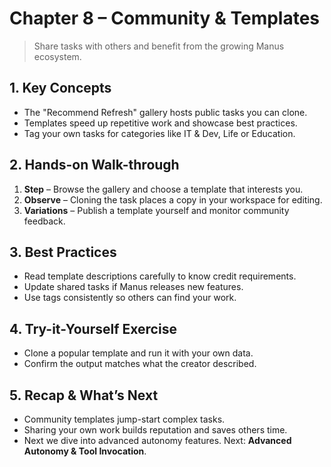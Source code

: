 # Chapter 8 – Community & Templates
> Share tasks with others and benefit from the growing Manus ecosystem.

## 1. Key Concepts
- The "Recommend Refresh" gallery hosts public tasks you can clone.
- Templates speed up repetitive work and showcase best practices.
- Tag your own tasks for categories like IT & Dev, Life or Education.

## 2. Hands-on Walk-through
1. **Step** – Browse the gallery and choose a template that interests you.
2. **Observe** – Cloning the task places a copy in your workspace for editing.
3. **Variations** – Publish a template yourself and monitor community feedback.

## 3. Best Practices
- Read template descriptions carefully to know credit requirements.
- Update shared tasks if Manus releases new features.
- Use tags consistently so others can find your work.

## 4. Try-it-Yourself Exercise
- Clone a popular template and run it with your own data.
- Confirm the output matches what the creator described.

## 5. Recap & What’s Next
- Community templates jump-start complex tasks.
- Sharing your own work builds reputation and saves others time.
- Next we dive into advanced autonomy features.
Next: **Advanced Autonomy & Tool Invocation**.
